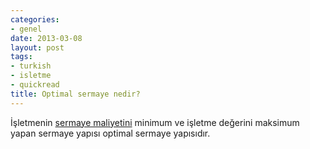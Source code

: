 ```yaml
---
categories:
- genel
date: 2013-03-08
layout: post
tags:
- turkish
- isletme
- quickread
title: Optimal sermaye nedir?
---
```


İşletmenin [sermaye maliyetini](http://blog.suatatan.com/2013/03/sermaye-maliyeti-nedir_7.html) minimum ve işletme değerini maksimum yapan sermaye yapısı optimal sermaye yapısıdır.
